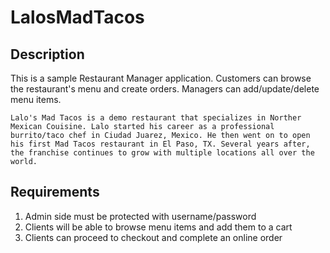 # LalosMadTacos

## Description

This is a sample Restaurant Manager application. Customers can browse the restaurant's menu and create orders. Managers can add/update/delete menu items.

    Lalo's Mad Tacos is a demo restaurant that specializes in Norther Mexican Couisine. Lalo started his career as a professional burrito/taco chef in Ciudad Juarez, Mexico. He then went on to open his first Mad Tacos restaurant in El Paso, TX. Several years after, the franchise continues to grow with multiple locations all over the world.

## Requirements

1) Admin side must be protected with username/password
2) Clients will be able to browse menu items and add them to a cart
3) Clients can proceed to checkout and complete an online order